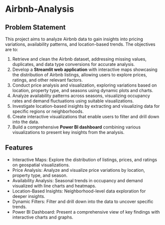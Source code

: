 # Airbnb-Analysis 

## **Problem Statement**  
This project aims to analyze Airbnb data to gain insights into pricing variations, availability patterns, and location-based trends. The objectives are to:  

1. Retrieve and clean the Airbnb dataset, addressing missing values, duplicates, and data type conversions for accurate analysis.  
2. Develop a **Streamlit web application** with interactive maps showcasing the distribution of Airbnb listings, allowing users to explore prices, ratings, and other relevant factors.  
3. Conduct price analysis and visualization, exploring variations based on location, property type, and seasons using dynamic plots and charts.  
4. Analyze availability patterns across seasons, visualizing occupancy rates and demand fluctuations using suitable visualizations.  
5. Investigate location-based insights by extracting and visualizing data for specific regions or neighborhoods.  
6. Create interactive visualizations that enable users to filter and drill down into the data.  
7. Build a comprehensive **Power BI dashboard** combining various visualizations to present key insights from the analysis.  

## **Features**

- Interactive Maps: Explore the distribution of listings, prices, and ratings on geospatial visualizations.
- Price Analysis: Analyze and visualize price variations by location, property type, and season.
- Availability Analysis: Seasonal trends in occupancy and demand visualized with line charts and heatmaps.
- Location-Based Insights: Neighborhood-level data exploration for deeper insights.
- Dynamic Filters: Filter and drill down into the data to uncover specific trends.
- Power BI Dashboard: Present a comprehensive view of key findings with interactive charts and graphs.
